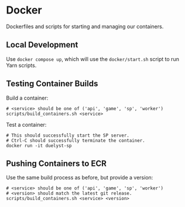 # Docker

Dockerfiles and scripts for starting and managing our containers.

## Local Development

Use `docker compose up`, which will use the `docker/start.sh` script to run Yarn scripts.

## Testing Container Builds

Build a container:
```
# <service> should be one of ('api', 'game', 'sp', 'worker')
scripts/build_containers.sh <service>
```

Test a container:
```
# This should successfully start the SP server.
# Ctrl-C should successfully terminate the container.
docker run -it duelyst-sp
```

## Pushing Containers to ECR

Use the same build process as before, but provide a version:
```
# <service> should be one of ('api', 'game', 'sp', 'worker')
# <version> should match the latest git release.
scripts/build_containers.sh <service> <version>
```
